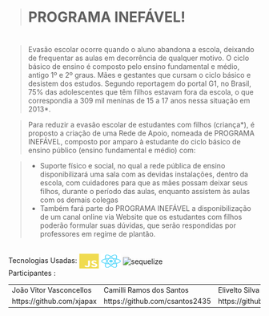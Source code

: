  
> <H1>PROGRAMA INEFÁVEL!<H1>
 
> Evasão escolar ocorre quando o aluno abandona a escola, deixando de frequentar as aulas em decorrência de qualquer motivo. 
O ciclo básico de ensino é composto pelo ensino fundamental e médio, antigo 1º e 2º graus. 
Mães e gestantes que cursam o ciclo básico e desistem dos estudos.
Segundo reportagem do portal G1, no Brasil, 75% das adolescentes que têm filhos estavam fora da escola, o que correspondia a 309 mil meninas de 15 a 17 anos nessa situação em 2013*.<p>
  
> Para reduzir a evasão escolar de estudantes com filhos (criança*), é proposto a criação de uma Rede de Apoio, nomeada de PROGRAMA INEFÁVEL, composto por amparo à estudante
  do ciclo básico de ensino público (ensino fundamental e médio) com:
  
 > + Suporte físico e social, no qual a rede pública de ensino disponibilizará uma sala com as devidas instalações, dentro da escola, com cuidadores para que as mães possam deixar seus filhos, durante o período das aulas, enquanto assistem às aulas com os demais colegas
  > + Também fará parte do PROGRAMA INEFÁVEL a disponibilização de um canal online via Website que os estudantes com filhos poderão formular suas dúvidas, que serão respondidas por professores em regime de plantão.
  
  
 
  <div style="display: inline_block"><br>
   Tecnologias Usadas:
  <img align="center" alt="Js" height="30" width="40" src="https://raw.githubusercontent.com/devicons/devicon/master/icons/javascript/javascript-plain.svg">
  <img align="center" alt="React" height="30" width="40" src="https://raw.githubusercontent.com/devicons/devicon/master/icons/react/react-original.svg">
  <img align="center" alt="sequelize" height="30" width="40" src="https://cdn.jsdelivr.net/gh/devicons/devicon/icons/sequelize/sequelize-original.svg" />
   </div>
 
  <table>
   <tr>
     Participantes :
     <td>João Vitor Vasconcellos</td>
     <td>Camilli Ramos dos Santos</td>
     <td>Elivelto Silva</td>
     <td>Matheus Barbosa Ferreira</td>
   </tr>
    <tr>
     <td>https://github.com/xjapax</td>
     <td>https://github.com/csantos2435</td>
     <td>https://github.com/elivelto7</td>
     <td>https://github.com/math3us2021</td>
   </tr>
    
  </table>
    

  
  
 

   
  



